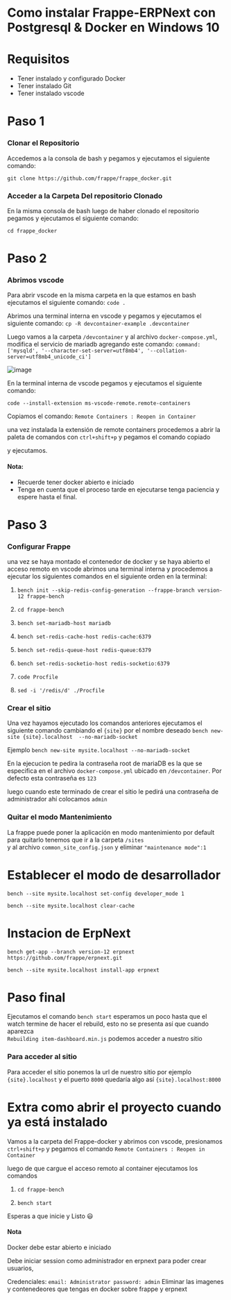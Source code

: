 # Como instalar Frappe-ERPNext con Postgresql & Docker en Windows 10  

  

# Requisitos 
- Tener instalado y configurado Docker 
- Tener instalado Git 
- Tener instalado vscode 

# Paso 1 

  

### Clonar el Repositorio 
Accedemos a la consola de bash y pegamos y ejecutamos el siguiente comando:

 `git clone https://github.com/frappe/frappe_docker.git` 

  

### Acceder a la Carpeta Del repositorio Clonado 
En la misma consola de bash luego de haber clonado el repositorio pegamos y ejecutamos el siguiente comando:
 
`cd frappe_docker` 

  

# Paso 2 

### Abrimos vscode 

Para abrir vscode en la misma carpeta en la que estamos en bash ejecutamos el siguiente comando: `code .` 

Abrimos una terminal interna en vscode y pegamos y ejecutamos el siguiente comando: `cp -R devcontainer-example .devcontainer` 

Luego vamos a la carpeta `/devcontainer` y al archivo `docker-compose.yml`, modifica el servicio de mariadb 
 agregando este comando: `command: ['mysqld', '--character-set-server=utf8mb4', '--collation-server=utf8mb4_unicode_ci']`
 
![image](https://user-images.githubusercontent.com/40186339/123316400-ca8bbc80-d4fa-11eb-98e7-523d68004ec9.png)


En la terminal interna de vscode pegamos y ejecutamos el siguiente comando:

 `code --install-extension ms-vscode-remote.remote-containers` 

Copiamos el comando: `Remote Containers : Reopen in Container` 

una vez instalada la extensión de remote containers procedemos a abrir la paleta de comandos con `ctrl+shift+p` y pegamos el comando copiado 

y ejecutamos. 

#### Nota:  

* Recuerde tener docker abierto e iniciado 
* Tenga en cuenta que el proceso tarde en ejecutarse tenga paciencia y espere hasta el final. 

# Paso 3 

### Configurar Frappe 
una vez se haya montado el contenedor de docker y se haya abierto el acceso remoto en vscode 
abrimos una terminal interna y procedemos a ejecutar los siguientes comandos en el siguiente orden en la terminal: 

1. `bench init --skip-redis-config-generation --frappe-branch version-12 frappe-bench` 

2. `cd frappe-bench` 

3. `bench set-mariadb-host mariadb` 

4. `bench set-redis-cache-host redis-cache:6379` 

5. `bench set-redis-queue-host redis-queue:6379` 

6. `bench set-redis-socketio-host redis-socketio:6379` 

7. `code Procfile` 

8. `sed -i '/redis/d' ./Procfile` 

### Crear el sitio 

Una vez hayamos ejecutado los comandos anteriores ejecutamos el siguiente comando cambiando el `{site}` por el nombre deseado 
`bench new-site {site}.localhost  --no-mariadb-socket` 

Ejemplo 
`bench new-site mysite.localhost --no-mariadb-socket` 

En la ejecucion te pedira la contraseña root de mariaDB es la que se especifica en el archivo `docker-compose.yml` ubicado en `/devcontainer`.
Por defecto esta  contraseña es `123`

luego cuando este terminado de crear el sitio le pedirá una contraseña de administrador 
ahí colocamos `admin` 

  

### Quitar el modo Mantenimiento 
La frappe puede poner la aplicación en modo mantenimiento por default para quitarlo tenemos que ir a la carpeta `/sites`  
y al archivo `common_site_config.json` y eliminar `"maintenance mode":1` 

# Establecer el modo de desarrollador
`bench --site mysite.localhost set-config developer_mode 1`

 `bench --site mysite.localhost clear-cache`

# Instacion de ErpNext
`bench get-app --branch version-12 erpnext https://github.com/frappe/erpnext.git`

 `bench --site mysite.localhost install-app erpnext`

# Paso final 
Ejecutamos el comando `bench start` esperamos un poco hasta que el watch termine de hacer el rebuild, esto no se presenta así que cuando aparezca  
`Rebuilding item-dashboard.min.js` podemos acceder a nuestro sitio 

### Para acceder al sitio 
Para acceder el sitio ponemos la url de nuestro sitio por ejemplo `{site}.localhost` y el puerto `8000` 
quedaría algo así `{site}.localhost:8000` 

# Extra como abrir el proyecto cuando ya está instalado 

Vamos a la carpeta del Frappe-docker y abrimos con vscode, presionamos `ctrl+shift+p` y pegamos el comando `Remote Containers : Reopen in Container` 

luego de que cargue el acceso remoto al container ejecutamos los comandos 

1. `cd frappe-bench` 

2. `bench start`  

Esperas a que inicie y Listo :smiley: 

#### Nota 

Docker debe estar abierto e iniciado

Debe iniciar session como administrador en erpnext para poder crear usuarios,

Credenciales:
`
email: Administrator
password: admin
`
Eliminar las imagenes y contenedeores que tengas en docker sobre frappe y erpnext
